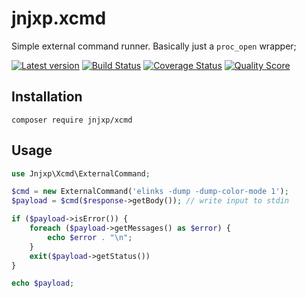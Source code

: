 # jnjxp.xcmd
Simple external command runner.
Basically just a `proc_open` wrapper;

[![Latest version][ico-version]][link-packagist]
[![Build Status][ico-travis]][link-travis]
[![Coverage Status][ico-scrutinizer]][link-scrutinizer]
[![Quality Score][ico-code-quality]][link-code-quality]

## Installation
```
composer require jnjxp/xcmd
```

## Usage
```php
use Jnjxp\Xcmd\ExternalCommand;

$cmd = new ExternalCommand('elinks -dump -dump-color-mode 1');
$payload = $cmd($response->getBody()); // write input to stdin

if ($payload->isError()) {
    foreach ($payload->getMessages() as $error) {
        echo $error . "\n";
    }
    exit($payload->getStatus())
}

echo $payload;

```


[ico-version]: https://img.shields.io/packagist/v/jnjxp/xcmd.svg?style=flat-square
[ico-travis]: https://img.shields.io/travis/jnjxp/jnjxp.xcmd/master.svg?style=flat-square
[ico-scrutinizer]: https://img.shields.io/scrutinizer/coverage/g/jnjxp/jnjxp.xcmd.svg?style=flat-square
[ico-code-quality]: https://img.shields.io/scrutinizer/g/jnjxp/jnjxp.xcmd.svg?style=flat-square

[link-packagist]: https://packagist.org/packages/jnjxp/xcmd
[link-travis]: https://travis-ci.org/jnjxp/jnjxp.xcmd
[link-scrutinizer]: https://scrutinizer-ci.com/g/jnjxp/jnjxp.xcmd
[link-code-quality]: https://scrutinizer-ci.com/g/jnjxp/jnjxp.xcmd
